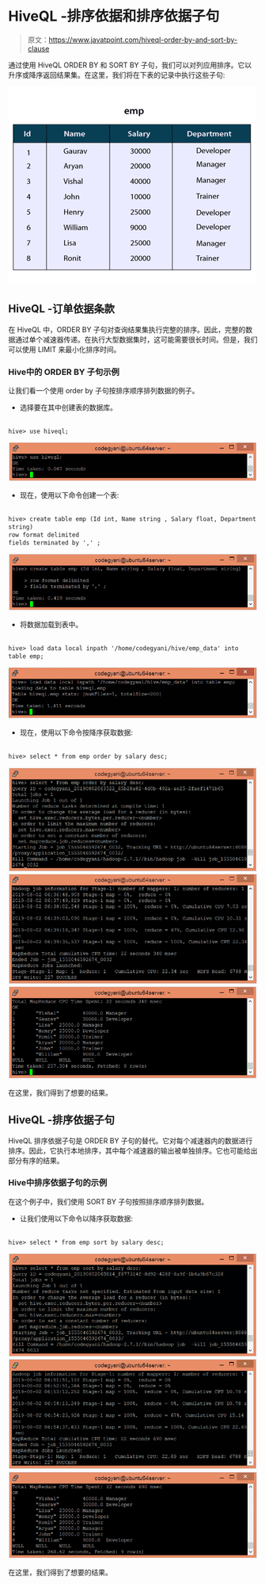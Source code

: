 # HiveQL -排序依据和排序依据子句

> 原文：<https://www.javatpoint.com/hiveql-order-by-and-sort-by-clause>

通过使用 HiveQL ORDER BY 和 SORT BY 子句，我们可以对列应用排序。它以升序或降序返回结果集。在这里，我们将在下表的记录中执行这些子句:

![HiveQL - ORDER BY and SORT BY Clause](img/513a035ccc8bc6ba4d695f224b4dbf7a.png)

## HiveQL -订单依据条款

在 HiveQL 中，ORDER BY 子句对查询结果集执行完整的排序。因此，完整的数据通过单个减速器传递。在执行大型数据集时，这可能需要很长时间。但是，我们可以使用 LIMIT 来最小化排序时间。

### Hive中的 ORDER BY 子句示例

让我们看一个使用 order by 子句按排序顺序排列数据的例子。

*   选择要在其中创建表的数据库。

```

hive> use hiveql;

```

![HiveQL - ORDER BY and SORT BY Clause](img/b9a36a26b89d05a92abee25b418e2e25.png)

*   现在，使用以下命令创建一个表:

```

hive> create table emp (Id int, Name string , Salary float, Department string)  
row format delimited  
fields terminated by ',' ; 

```

![HiveQL - ORDER BY and SORT BY Clause](img/443a946386caf3e7e8096e1aece4dbee.png)

*   将数据加载到表中。

```

hive> load data local inpath '/home/codegyani/hive/emp_data' into table emp;

```

![HiveQL - ORDER BY and SORT BY Clause](img/4144301945ba91bda3e56b07428f4d04.png)

*   现在，使用以下命令按降序获取数据:

```

hive> select * from emp order by salary desc;

```

![HiveQL - ORDER BY and SORT BY Clause](img/71c31e17eb96ea0575726cc57127e202.png)
![HiveQL - ORDER BY and SORT BY Clause](img/5f0fc4ccb8b954c703bab6af43a2453f.png)
![HiveQL - ORDER BY and SORT BY Clause](img/b90274f830d591b81b236b76e0d850b8.png)

在这里，我们得到了想要的结果。

## HiveQL -排序依据子句

HiveQL 排序依据子句是 ORDER BY 子句的替代。它对每个减速器内的数据进行排序。因此，它执行本地排序，其中每个减速器的输出被单独排序。它也可能给出部分有序的结果。

### Hive中排序依据子句的示例

在这个例子中，我们使用 SORT BY 子句按照排序顺序排列数据。

*   让我们使用以下命令以降序获取数据:

```

hive> select * from emp sort by salary desc;

```

![HiveQL - ORDER BY and SORT BY Clause](img/f7e4f5a5c858be5b045800dd30cd2b51.png)
![HiveQL - ORDER BY and SORT BY Clause](img/2409d584c53b147446cec7907b25ce14.png)
![HiveQL - ORDER BY and SORT BY Clause](img/4676a7bec3c0a6920caf46ee7ddb6495.png)

在这里，我们得到了想要的结果。